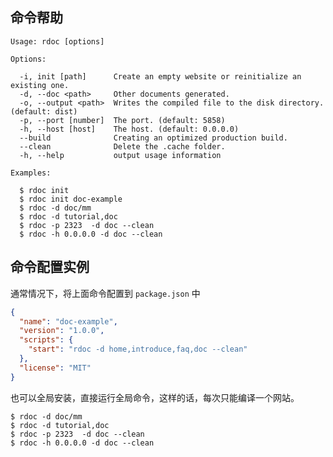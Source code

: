 <!--
title: 命令说明 
sort: 1
-->


## 命令帮助

```shell
Usage: rdoc [options]

Options:

  -i, init [path]      Create an empty website or reinitialize an existing one.
  -d, --doc <path>     Other documents generated.
  -o, --output <path>  Writes the compiled file to the disk directory. (default: dist)
  -p, --port [number]  The port. (default: 5858)
  -h, --host [host]    The host. (default: 0.0.0.0)
  --build              Creating an optimized production build.
  --clean              Delete the .cache folder.
  -h, --help           output usage information

Examples:

  $ rdoc init
  $ rdoc init doc-example
  $ rdoc -d doc/mm
  $ rdoc -d tutorial,doc
  $ rdoc -p 2323  -d doc --clean
  $ rdoc -h 0.0.0.0 -d doc --clean
```


## 命令配置实例

通常情况下，将上面命令配置到 `package.json` 中

```json
{
  "name": "doc-example",
  "version": "1.0.0",
  "scripts": {
    "start": "rdoc -d home,introduce,faq,doc --clean"
  },
  "license": "MIT"
}
```

也可以全局安装，直接运行全局命令，这样的话，每次只能编译一个网站。

```shell
$ rdoc -d doc/mm
$ rdoc -d tutorial,doc
$ rdoc -p 2323  -d doc --clean
$ rdoc -h 0.0.0.0 -d doc --clean
```


